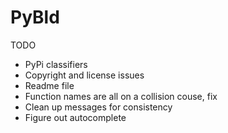 # PyBld

TODO
* PyPi classifiers
* Copyright and license issues
* Readme file
* Function names are all on a collision couse, fix
* Clean up messages for consistency
* Figure out autocomplete
